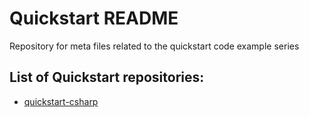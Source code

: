 # Quickstart README

Repository for meta files related to the quickstart code example series


## List of Quickstart repositories: 

* [quickstart-csharp](https://github.com/mongodb-developer/quickstart-csharp)

